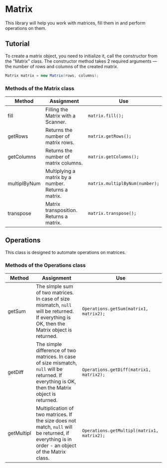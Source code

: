 # Matrix

This library will help you work with matrices, fill them in and perform operations on them.

## Tutorial

To create a matrix object, you need to initialize it, call the constructor from the "Matrix" class.
The constructor method takes 2 required arguments — the number of rows and columns of the created matrix.

```java
Matrix matrix = new Matrix(rows, columns);
```

### Methods of the Matrix class

| Method | Assignment | Use |
| - | - | - |
| fill | Filling the Matrix with a Scanner. | ```matrix.fill();``` |
| getRows | Returns the number of matrix rows. | ```matrix.getRows();``` |
| getColumns | Returns the number of matrix columns.  | ```matrix.getColumns();``` |
| multiplByNum | Multiplying a matrix by a number. Returns a matrix.  | ```matrix.multiplByNum(number);``` |
| transpose | Matrix transposition. Returns a matrix.  | ```matrix.transpose();``` |

## Operations

This class is designed to automate operations on matrices.

### Methods of the Operations class
| Method | Assignment | Use |
| - | - | - |
| getSum | The simple sum of two matrices. In case of size mismatch, ```null``` will be returned. If everything is OK, then the Matrix object is returned. | ```Operations.getSum(matrix1, matrix2);``` |
| getDiff | The simple difference of two matrices. In case of size mismatch, ```null``` will be returned. If everything is OK, then the Matrix object is returned. | ```Operations.getDiff(matrix1, matrix2);``` |
| getMultipl | Multiplication of two matrices. If the size does not match, ```null``` will be returned, if everything is in order - an object of the Matrix class. | ```Operations.getMultipl(matrix1, matrix2);``` |
